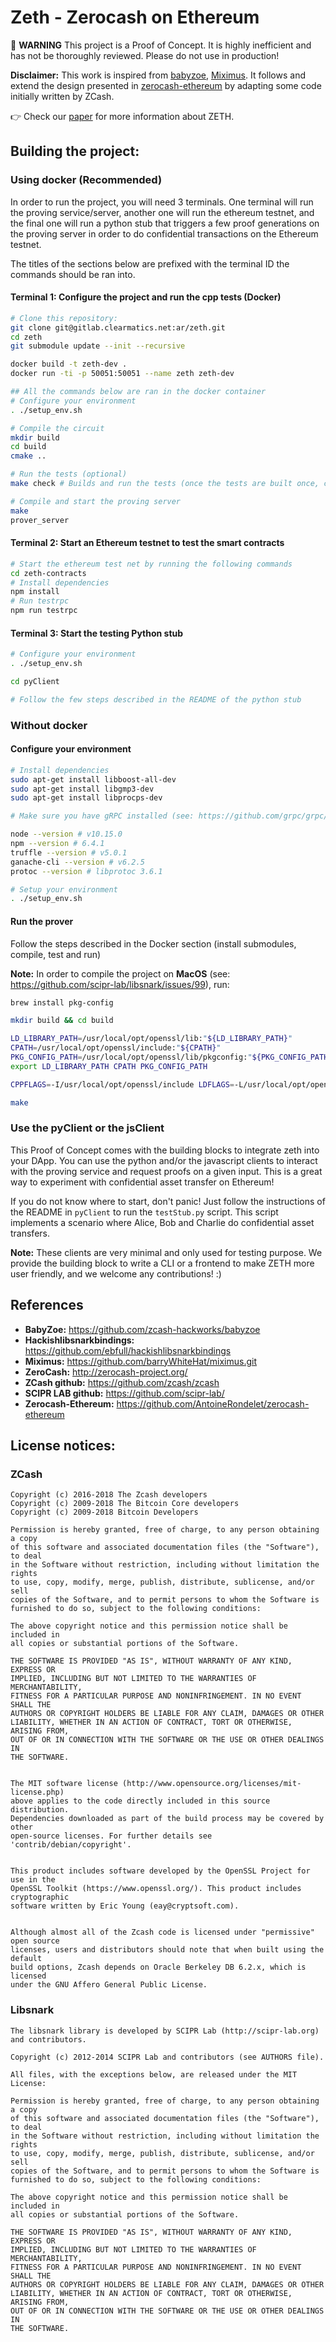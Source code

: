 # Zeth - Zerocash on Ethereum 

:rotating_light: **WARNING** This project is a Proof of Concept. It is highly inefficient and has not be thoroughly reviewed. Please do not use in production!

**Disclaimer:** This work is inspired from [babyzoe](https://github.com/zcash-hackworks/babyzoe), [Miximus](https://github.com/barryWhiteHat/miximus.git). 
It follows and extend the design presented in [zerocash-ethereum](https://github.com/AntoineRondelet/zerocash-ethereum) by adapting some code initially written by ZCash.

:point_right: Check our [paper](https://gitlab.clearmatics.net/ar/zeth-protocol/blob/master/zeth.pdf) for more information about ZETH.

## Building the project:

### Using docker (Recommended)

In order to run the project, you will need 3 terminals.
One terminal will run the proving service/server, another one will run the ethereum testnet, and the final one
will run a python stub that triggers a few proof generations on the proving server in order to do confidential transactions on the Ethereum testnet.

The titles of the sections below are prefixed with the terminal ID the commands should be ran into.

#### Terminal 1: Configure the project and run the cpp tests (Docker)

```bash
# Clone this repository:
git clone git@gitlab.clearmatics.net:ar/zeth.git
cd zeth
git submodule update --init --recursive

docker build -t zeth-dev .
docker run -ti -p 50051:50051 --name zeth zeth-dev

## All the commands below are ran in the docker container
# Configure your environment
. ./setup_env.sh

# Compile the circuit
mkdir build
cd build
cmake ..

# Run the tests (optional)
make check # Builds and run the tests (once the tests are built once, calling "make test" suffices to execute them)

# Compile and start the proving server
make
prover_server
```

#### Terminal 2: Start an Ethereum testnet to test the smart contracts

```bash
# Start the ethereum test net by running the following commands
cd zeth-contracts
# Install dependencies
npm install
# Run testrpc
npm run testrpc
```

#### Terminal 3: Start the testing Python stub

```bash
# Configure your environment
. ./setup_env.sh

cd pyClient

# Follow the few steps described in the README of the python stub
```

### Without docker

#### Configure your environment

```bash
# Install dependencies
sudo apt-get install libboost-all-dev
sudo apt-get install libgmp3-dev
sudo apt-get install libprocps-dev

# Make sure you have gRPC installed (see: https://github.com/grpc/grpc/blob/v1.19.0/src/cpp/README.md)

node --version # v10.15.0
npm --version # 6.4.1
truffle --version # v5.0.1
ganache-cli --version # v6.2.5
protoc --version # libprotoc 3.6.1

# Setup your environment
. ./setup_env.sh
```

#### Run the prover

Follow the steps described in the Docker section (install submodules, compile, test and run)

**Note:**
In order to compile the project on **MacOS** (see: https://github.com/scipr-lab/libsnark/issues/99), run:

```bash
brew install pkg-config

mkdir build && cd build

LD_LIBRARY_PATH=/usr/local/opt/openssl/lib:"${LD_LIBRARY_PATH}"
CPATH=/usr/local/opt/openssl/include:"${CPATH}"
PKG_CONFIG_PATH=/usr/local/opt/openssl/lib/pkgconfig:"${PKG_CONFIG_PATH}"
export LD_LIBRARY_PATH CPATH PKG_CONFIG_PATH

CPPFLAGS=-I/usr/local/opt/openssl/include LDFLAGS=-L/usr/local/opt/openssl/lib PKG_CONFIG_PATH=/usr/local/opt/openssl/lib/pkgconfig cmake -DWITH_PROCPS=OFF -DWITH_SUPERCOP=OFF ..

make
```

### Use the pyClient or the jsClient

This Proof of Concept comes with the building blocks to integrate zeth into your DApp.
You can use the python and/or the javascript clients to interact with the proving service and request proofs on a given input.
This is a great way to experiment with confidential asset transfer on Ethereum!

If you do not know where to start, don't panic! Just follow the instructions of the README in `pyClient` to run the `testStub.py` script.
This script implements a scenario where Alice, Bob and Charlie do confidential asset transfers.

**Note:** These clients are very minimal and only used for testing purpose.
We provide the building block to write a CLI or a frontend to make ZETH more user friendly, and we welcome any contributions! :)

## References

- **BabyZoe:** https://github.com/zcash-hackworks/babyzoe
- **Hackishlibsnarkbindings:** https://github.com/ebfull/hackishlibsnarkbindings
- **Miximus:** https://github.com/barryWhiteHat/miximus.git
- **ZeroCash:** http://zerocash-project.org/
- **ZCash github:** https://github.com/zcash/zcash
- **SCIPR LAB github:** https://github.com/scipr-lab/
- **Zerocash-Ethereum:** https://github.com/AntoineRondelet/zerocash-ethereum

## License notices:

### ZCash

```
Copyright (c) 2016-2018 The Zcash developers
Copyright (c) 2009-2018 The Bitcoin Core developers
Copyright (c) 2009-2018 Bitcoin Developers

Permission is hereby granted, free of charge, to any person obtaining a copy
of this software and associated documentation files (the "Software"), to deal
in the Software without restriction, including without limitation the rights
to use, copy, modify, merge, publish, distribute, sublicense, and/or sell
copies of the Software, and to permit persons to whom the Software is
furnished to do so, subject to the following conditions:

The above copyright notice and this permission notice shall be included in
all copies or substantial portions of the Software.

THE SOFTWARE IS PROVIDED "AS IS", WITHOUT WARRANTY OF ANY KIND, EXPRESS OR
IMPLIED, INCLUDING BUT NOT LIMITED TO THE WARRANTIES OF MERCHANTABILITY,
FITNESS FOR A PARTICULAR PURPOSE AND NONINFRINGEMENT. IN NO EVENT SHALL THE
AUTHORS OR COPYRIGHT HOLDERS BE LIABLE FOR ANY CLAIM, DAMAGES OR OTHER
LIABILITY, WHETHER IN AN ACTION OF CONTRACT, TORT OR OTHERWISE, ARISING FROM,
OUT OF OR IN CONNECTION WITH THE SOFTWARE OR THE USE OR OTHER DEALINGS IN
THE SOFTWARE.


The MIT software license (http://www.opensource.org/licenses/mit-license.php)
above applies to the code directly included in this source distribution.
Dependencies downloaded as part of the build process may be covered by other
open-source licenses. For further details see 'contrib/debian/copyright'.


This product includes software developed by the OpenSSL Project for use in the
OpenSSL Toolkit (https://www.openssl.org/). This product includes cryptographic
software written by Eric Young (eay@cryptsoft.com).


Although almost all of the Zcash code is licensed under "permissive" open source
licenses, users and distributors should note that when built using the default
build options, Zcash depends on Oracle Berkeley DB 6.2.x, which is licensed
under the GNU Affero General Public License.
```

### Libsnark

```
The libsnark library is developed by SCIPR Lab (http://scipr-lab.org)
and contributors.

Copyright (c) 2012-2014 SCIPR Lab and contributors (see AUTHORS file).

All files, with the exceptions below, are released under the MIT License:

Permission is hereby granted, free of charge, to any person obtaining a copy
of this software and associated documentation files (the "Software"), to deal
in the Software without restriction, including without limitation the rights
to use, copy, modify, merge, publish, distribute, sublicense, and/or sell
copies of the Software, and to permit persons to whom the Software is
furnished to do so, subject to the following conditions:

The above copyright notice and this permission notice shall be included in
all copies or substantial portions of the Software.

THE SOFTWARE IS PROVIDED "AS IS", WITHOUT WARRANTY OF ANY KIND, EXPRESS OR
IMPLIED, INCLUDING BUT NOT LIMITED TO THE WARRANTIES OF MERCHANTABILITY,
FITNESS FOR A PARTICULAR PURPOSE AND NONINFRINGEMENT. IN NO EVENT SHALL THE
AUTHORS OR COPYRIGHT HOLDERS BE LIABLE FOR ANY CLAIM, DAMAGES OR OTHER
LIABILITY, WHETHER IN AN ACTION OF CONTRACT, TORT OR OTHERWISE, ARISING FROM,
OUT OF OR IN CONNECTION WITH THE SOFTWARE OR THE USE OR OTHER DEALINGS IN
THE SOFTWARE.
```
